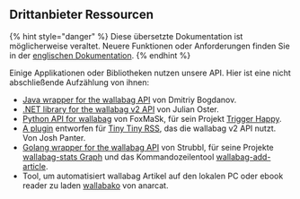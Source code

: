 Drittanbieter Ressourcen
------------------------

{% hint style="danger" %}
Diese übersetzte Dokumentation ist möglicherweise veraltet. Neuere Funktionen oder Anforderungen finden Sie in der [englischen Dokumentation](https://doc.wallabag.org/en/).
{% endhint %}

Einige Applikationen oder Bibliotheken nutzen unsere API. Hier ist eine
nicht abschließende Aufzählung von ihnen:

-   [Java wrapper for the wallabag
    API](https://github.com/di72nn/wallabag-api-wrapper) von Dmitriy
    Bogdanov.
-   [.NET library for the wallabag v2
    API](https://github.com/jlnostr/wallabag-api) von Julian Oster.
-   [Python API for wallabag](https://github.com/foxmask/wallabag_api)
    von FoxMaSk, für sein Projekt [Trigger
    Happy](https://blog.trigger-happy.eu/).
-   [A plugin](https://github.com/joshp23/ttrss-to-wallabag-v2)
    entworfen für [Tiny Tiny
    RSS](https://tt-rss.org/gitlab/fox/tt-rss/wikis/home), das die
    wallabag v2 API nutzt. Von Josh Panter.
-   [Golang wrapper for the wallabag
    API](https://github.com/Strubbl/wallabago) von Strubbl, für seine
    Projekte [wallabag-stats
    Graph](https://gitlab.com/Strubbl/wallabag-stats) und das
    Kommandozeilentool
    [wallabag-add-article](https://gitlab.com/Strubbl/wallabag-add-article).
-   Tool, um automatisiert wallabag Artikel auf den lokalen PC oder
    ebook reader zu laden
    [wallabako](https://gitlab.com/anarcat/wallabako) von anarcat.
